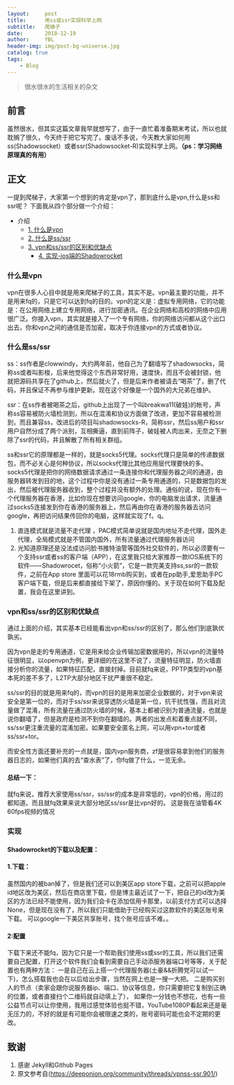```yaml
---
layout:     post
title:      用ss或ssr实现科学上网
subtitle:   爬梯子
date:       2018-12-19
author:     YBL
header-img: img/post-bg-universe.jpg
catalog: true
tags:
    - Blog
---
```


> 很水很水的生活相关的杂文
## 前言

   虽然很水，但其实这篇文章我早就想写了，由于一直忙着准备期末考试，所以也就耽搁了很久，今天终于把它写完了。废话不多说，今天教大家如何用ss(Shadowsocket）或者ssr(Shadowsocket-R)实现科学上网。**（ps：学习网络原理真的有用）**
## 正文
一提到爬梯子，大家第一个想到的肯定是vpn了，那到底什么是vpn,什么是ss和ssr呢？
下面我从四个部分做一个介绍：
* 介绍
	* [1. 什么是vpn](#什么是vpn)
	* [2. 什么是ss/ssr](#什么是ss/ssr)
	* [3. vpn和ss/ssr的区别和优缺点](#vpn和ss/ssr的区别和优缺点)
        * [4. 实现-ios端的Shadowrocket](#实现)
  
### 什么是vpn
vpn在很多人心目中就是用来爬梯子的工具，其实不是。vpn最主要的功能，并不是用来fq的，只是它可以达到fq的目的。vpn的定义是：虚拟专用网络，它的功能是：在公用网络上建立专用网络，进行加密通讯。在企业网络和高校的网络中应用很广泛。你接入vpn，其实就是接入了一个专有网络，你的网络访问都从这个出口出去，你和vpn之间的通信是否加密，取决于你连接vpn的方式或者协议。

### 什么是ss/ssr
ss：ss作者是clowwindy，大约两年前，他自己为了翻墙写了shadowsocks，简称ss或者叫影梭，后来他觉得这个东西非常好用，速度快，而且不会被封锁，他就把源码共享在了github上，然后就火了，但是后来作者被请去“喝茶”了，删了代码，并且保证不再参与维护更新。现在这个好像是一个国外的大兄弟在维护。

ssr：在ss作者被喝茶之后，github上出现了一个叫breakwa11(破娃)的帐号，声称ss容易被防火墙检测到，所以在混淆和协议方面做了改进，更加不容易被检测到，而且兼容ss，改进后的项目叫shadowsocks-R，简称ssr，然后ss用户和ssr用户自然分成了两个派别，互相撕逼，直到前阵子，破娃被人肉出来，无奈之下删除了ssr的代码，并且解散了所有相关群组。

ss和ssr它的原理都是一样的，就是socks5代理。socks代理只是简单的传递数据包，而不必关心是何种协议，所以socks代理比其他应用层代理要快的多。socks5代理是把你的网络数据请求通过一条连接你和代理服务器之间的通道，由服务器转发到目的地，这个过程中你是没有通过一条专用通道的，只是数据包的发出，然后被代理服务器收到，整个过程并没有额外的处理。通俗的说，现在你有一个代理服务器在香港，比如你现在想要访问google，你的电脑发出请求，流量通过socks5连接发到你在香港的服务器上，然后再由你在香港的服务器去访问google，再把访问结果传回你的电脑，这样就实现了f。q。

1. 直连模式就是流量不走代理 ，PAC模式简单说就是国内地址不走代理，国外走代理，全局模式就是不管国内国外，所有流量通过代理服务器访问
2. 光知道原理还是没法成访问脸书推特油管等国外社交软件的，所以必须要有一个支持ssr或者ss的客户端（APP），在这里我只给大家推荐一款IOS系统下的软件——Shadowrocet，俗称“小火箭”，它是一款完美支持ss,ssr的一款软件，之前在App store 里面可以花18rmb购买到，或者在pp助手,爱思助手PC客户端下载，但是后来都直接给下架了，原因你懂的。关于现在如何下载及配置，我会在这里讲到。
### vpn和ss/ssr的区别和优缺点
通过上面的介绍，其实基本已经能看出vpn和ss/ssr的区别了，那么他们到底孰优孰劣。

因为vpn是走的专用通道，它是用来给企业传输加密数据用的，所以vpn的流量特征很明显，以openvpn为例，更详细的在这里不说了，流量特征明显，防火墙直接分析你的流量，如果特征匹配，直接封掉。目前就fq来说，PPTP类型的vpn基本死的差不多了，L2TP大部分地区干扰严重很不稳定。

ss/ssr的目的就是用来fq的，而vpn的目的是用来加密企业数据的，对于vpn来说安全是第一位的，而对于ss/ssr来说穿透防火墙是第一位，抗干扰性强，而且对流量做了混淆，所有流量在通过防火墙的时候，基本上都被识别为普通流量，也就是说你翻墙了，但是政府是检测不到你在翻墙的。两者的出发点和着重点就不同，ss/ssr更注重流量的混淆加密。如果要安全匿名上网，可以用vpn+tor或者ss/ssr+tor。

而安全性方面还要补充的一点就是，国内vpn服务商，zf是很容易拿到他们的服务器日志的，如果他们真的去“查水表”了，你fq做了什么，一览无余。


#### 总结一下：
就fq来说，推荐大家使用ss/ssr，ss/ssr的成本是非常低的，vpn的价格，用过的都知道。而且就fq效果来说大部分地区ss/ssr是比vpn好的。 
这是我在油管看4K 60fps视频的情况

### 实现

#### Shadowrocket的下载以及配置：
#### 1.下载：
虽然国内的被ban掉了，但是我们还可以到美区app store下载，之前可以把apple id地区改为美区，然后在商店里下载，但是博主最近试了一下，把自己的id改为美区的方法已经不能使用，因为我们会卡在添加信用卡那里，以前支付方式可以选择None，但是现在没有了，所以我们只能借助于已经购买过这款软件的美区账号来下载。
可以google一下美区共享账号，找个账号应该不难。。
#### 2:配置
下载下来还不能fq，因为它只是一个帮助我们使用ss或ssr的工具，所以我们还需要自己配置，打开这个软件我们会看到需要自己手动添服务器端口号等等，关于配置也有两种方法：
一是自己在云上搭一个代理服务器(土豪&&折腾党可以试一下)，怎么搭载我也会在以后给出步骤，当然在网上也是一搜一大把。
二是购买别人的节点（卖家会跟你说服务器ip、端口、协议等信息，你只需要把它复制到正确的位置，或者直接扫个二维码就自动填上了），
如果你一分钱也不想花，也有一些公益节点可以让你使用，我用过感觉体验也挺不错，YouTube1080P看起来还是毫无压力的，不好的就是有可能你会被限速之类的，账号密码可能也会不定期的更改。
## 致谢
1. 感谢 Jekyll和Github Pages 
2. 原文参考自(https://deeponion.org/community/threads/vpnss-ssr.901/)


